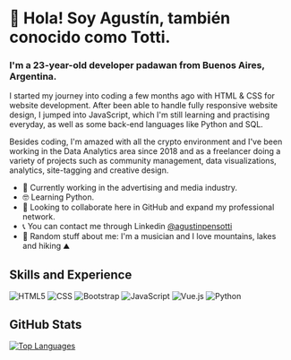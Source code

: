 # 👋 Hola! Soy Agustín, también conocido como Totti.

### I'm a 23-year-old developer padawan from Buenos Aires, Argentina.

I started my journey into coding a few months ago with HTML & CSS for website development. After been able to handle fully responsive website design, I jumped into JavaScript, which I'm still learning and practising everyday, as well as some back-end languages like Python and SQL.

Besides coding, I'm amazed with all the crypto environment and I've been working in the Data Analytics area since 2018 and as a freelancer doing a variety of projects such as community management, data visualizations, analytics, site-tagging and creative design.

- 👔 Currently working in the advertising and media industry.
- 🤓 Learning Python.
- 🤝 Looking to collaborate here in GitHub and expand my professional network.
- 📞 You can contact me through Linkedin [@agustinpensotti](https://www.linkedin.com/in/agust%C3%ADnpensotti/)
- 🎲 Random stuff about me: I'm a musician and I love mountains, lakes and hiking ⛰

## Skills and Experience
![HTML5](https://img.shields.io/badge/-HTML5-FFFFFF?style=flat&logo=HTML5)
![CSS](https://img.shields.io/badge/-CSS-FFFFFF?style=flat&logo=CSS3&logoColor=1572B6)
![Bootstrap](https://img.shields.io/badge/-Bootstrap-FFFFFF?style=flat&logo=bootstrap&logoColor=563D7C)
![JavaScript](https://img.shields.io/badge/-JavaScript-FFFFFF?style=flat&logo=javascript)
![Vue.js](https://img.shields.io/badge/Vue.js-FFFFFF?style=flat&logo=vue.js&logoColor=4FC08D)
![Python](https://img.shields.io/badge/Python-FFFFFF?style=flat&logo=python)


## GitHub Stats
[![Top Languages](https://github-readme-stats.vercel.app/api/top-langs/?username=tottipensotti&layout=compact)](https://github.com/tottipensotti/github-readme-stats)

